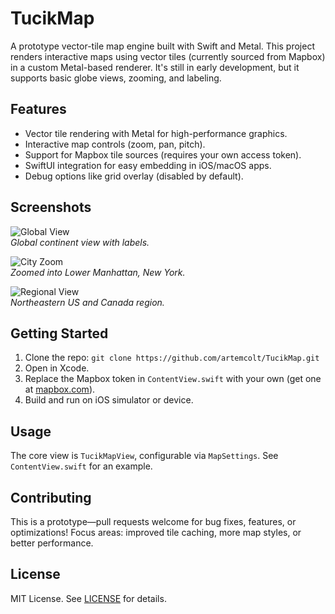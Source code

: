 # TucikMap

A prototype vector-tile map engine built with Swift and Metal. This project renders interactive maps using vector tiles (currently sourced from Mapbox) in a custom Metal-based renderer. It's still in early development, but it supports basic globe views, zooming, and labeling.

## Features
- Vector tile rendering with Metal for high-performance graphics.
- Interactive map controls (zoom, pan, pitch).
- Support for Mapbox tile sources (requires your own access token).
- SwiftUI integration for easy embedding in iOS/macOS apps.
- Debug options like grid overlay (disabled by default).

## Screenshots
![Global View](https://raw.githubusercontent.com/artemcolt/TucikMap/refs/heads/main/Screenshots/IMG_2616.PNG)  
*Global continent view with labels.*

![City Zoom](https://raw.githubusercontent.com/artemcolt/TucikMap/refs/heads/main/Screenshots/IMG_2617.PNG)  
*Zoomed into Lower Manhattan, New York.*

![Regional View](https://raw.githubusercontent.com/artemcolt/TucikMap/refs/heads/main/Screenshots/IMG_2616.PNG)  
*Northeastern US and Canada region.*


## Getting Started
1. Clone the repo: `git clone https://github.com/artemcolt/TucikMap.git`
2. Open in Xcode.
3. Replace the Mapbox token in `ContentView.swift` with your own (get one at [mapbox.com](https://mapbox.com)).
4. Build and run on iOS simulator or device.

## Usage
The core view is `TucikMapView`, configurable via `MapSettings`. See `ContentView.swift` for an example.

## Contributing
This is a prototype—pull requests welcome for bug fixes, features, or optimizations! Focus areas: improved tile caching, more map styles, or better performance.

## License
MIT License. See [LICENSE](https://github.com/artemcolt/TucikMap/blob/main/LICENSE.md) for details.
